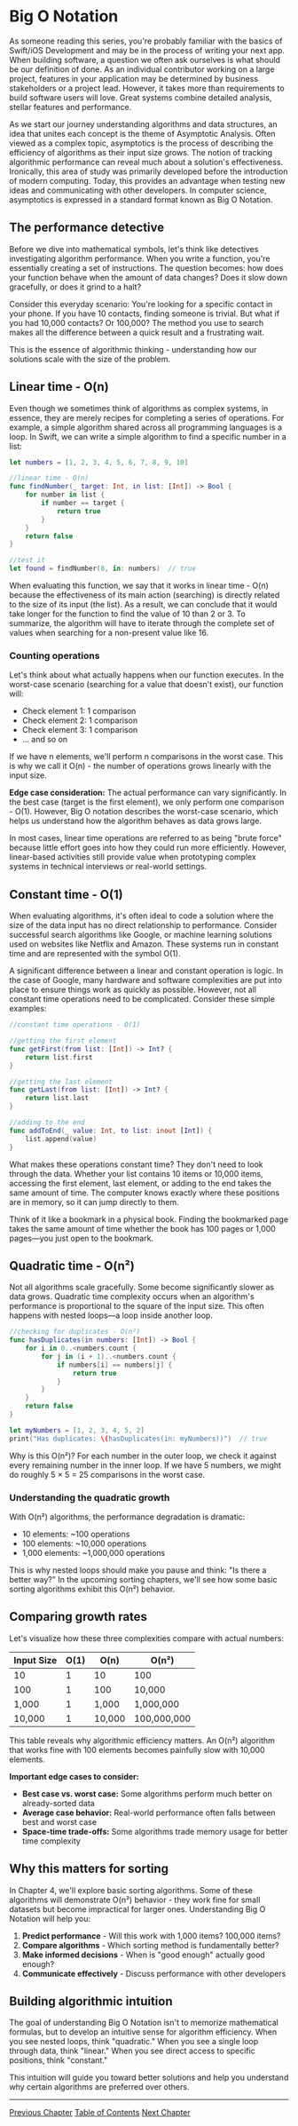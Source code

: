 # Big O Notation

As someone reading this series, you're probably familiar with the basics of Swift/iOS Development and may be in the process of writing your next app. When building software, a question we often ask ourselves is what should be our definition of done. As an individual contributor working on a large project, features in your application may be determined by business stakeholders or a project lead. However, it takes more than requirements to build software users will love. Great systems combine detailed analysis, stellar features and performance.

As we start our journey understanding algorithms and data structures, an idea that unites each concept is the theme of Asymptotic Analysis. Often viewed as a complex topic, asymptotics is the process of describing the efficiency of algorithms as their input size grows. The notion of tracking algorithmic performance can reveal much about a solution's effectiveness. Ironically, this area of study was primarily developed before the introduction of modern computing. Today, this provides an advantage when testing new ideas and communicating with other developers. In computer science, asymptotics is expressed in a standard format known as Big O Notation.

## The performance detective

Before we dive into mathematical symbols, let's think like detectives investigating algorithm performance. When you write a function, you're essentially creating a set of instructions. The question becomes: how does your function behave when the amount of data changes? Does it slow down gracefully, or does it grind to a halt?

Consider this everyday scenario: You're looking for a specific contact in your phone. If you have 10 contacts, finding someone is trivial. But what if you had 10,000 contacts? Or 100,000? The method you use to search makes all the difference between a quick result and a frustrating wait.

This is the essence of algorithmic thinking - understanding how our solutions scale with the size of the problem.

## Linear time - O(n)

Even though we sometimes think of algorithms as complex systems, in essence, they are merely recipes for completing a series of operations. For example, a simple algorithm shared across all programming languages is a loop. In Swift, we can write a simple algorithm to find a specific number in a list:

```swift
let numbers = [1, 2, 3, 4, 5, 6, 7, 8, 9, 10]

//linear time - O(n)
func findNumber(_ target: Int, in list: [Int]) -> Bool {
    for number in list {
        if number == target {
            return true
        }
    }
    return false
}

//test it
let found = findNumber(8, in: numbers)  // true
```

When evaluating this function, we say that it works in linear time - O(n) because the effectiveness of its main action (searching) is directly related to the size of its input (the list). As a result, we can conclude that it would take longer for the function to find the value of 10 than 2 or 3. To summarize, the algorithm will have to iterate through the complete set of values when searching for a non-present value like 16.

### Counting operations

Let's think about what actually happens when our function executes. In the worst-case scenario (searching for a value that doesn't exist), our function will:

- Check element 1: 1 comparison
- Check element 2: 1 comparison
- Check element 3: 1 comparison
- ... and so on

If we have n elements, we'll perform n comparisons in the worst case. This is why we call it O(n) - the number of operations grows linearly with the input size.

**Edge case consideration:** The actual performance can vary significantly. In the best case (target is the first element), we only perform one comparison - O(1). However, Big O notation describes the worst-case scenario, which helps us understand how the algorithm behaves as data grows large.

In most cases, linear time operations are referred to as being "brute force" because little effort goes into how they could run more efficiently. However, linear-based activities still provide value when prototyping complex systems in technical interviews or real-world settings.

## Constant time - O(1)

When evaluating algorithms, it's often ideal to code a solution where the size of the data input has no direct relationship to performance. Consider successful search algorithms like Google, or machine learning solutions used on websites like Netflix and Amazon. These systems run in constant time and are represented with the symbol O(1).

A significant difference between a linear and constant operation is logic. In the case of Google, many hardware and software complexities are put into place to ensure things work as quickly as possible. However, not all constant time operations need to be complicated. Consider these simple examples:

```swift
//constant time operations - O(1)

//getting the first element
func getFirst(from list: [Int]) -> Int? {
    return list.first
}

//getting the last element
func getLast(from list: [Int]) -> Int? {
    return list.last
}

//adding to the end
func addToEnd(_ value: Int, to list: inout [Int]) {
    list.append(value)
}
```

What makes these operations constant time? They don't need to look through the data. Whether your list contains 10 items or 10,000 items, accessing the first element, last element, or adding to the end takes the same amount of time. The computer knows exactly where these positions are in memory, so it can jump directly to them.

Think of it like a bookmark in a physical book. Finding the bookmarked page takes the same amount of time whether the book has 100 pages or 1,000 pages—you just open to the bookmark.

## Quadratic time - O(n²)

Not all algorithms scale gracefully. Some become significantly slower as data grows. Quadratic time complexity occurs when an algorithm's performance is proportional to the square of the input size. This often happens with nested loops—a loop inside another loop.

```swift
//checking for duplicates - O(n²)
func hasDuplicates(in numbers: [Int]) -> Bool {
    for i in 0..<numbers.count {
        for j in (i + 1)..<numbers.count {
            if numbers[i] == numbers[j] {
                return true
            }
        }
    }
    return false
}

let myNumbers = [1, 2, 3, 4, 5, 2]
print("Has duplicates: \(hasDuplicates(in: myNumbers))")  // true
```

Why is this O(n²)? For each number in the outer loop, we check it against every remaining number in the inner loop. If we have 5 numbers, we might do roughly 5 × 5 = 25 comparisons in the worst case.

### Understanding the quadratic growth

With O(n²) algorithms, the performance degradation is dramatic:

- 10 elements: ~100 operations
- 100 elements: ~10,000 operations
- 1,000 elements: ~1,000,000 operations

This is why nested loops should make you pause and think: "Is there a better way?" In the upcoming sorting chapters, we'll see how some basic sorting algorithms exhibit this O(n²) behavior.

## Comparing growth rates

Let's visualize how these three complexities compare with actual numbers:

| Input Size | O(1) | O(n) | O(n²) |
|------------|------|------|-------|
| 10         | 1    | 10   | 100   |
| 100        | 1    | 100  | 10,000|
| 1,000      | 1    | 1,000| 1,000,000|
| 10,000     | 1    | 10,000| 100,000,000|

This table reveals why algorithmic efficiency matters. An O(n²) algorithm that works fine with 100 elements becomes painfully slow with 10,000 elements.

**Important edge cases to consider:**
- **Best case vs. worst case:** Some algorithms perform much better on already-sorted data
- **Average case behavior:** Real-world performance often falls between best and worst case
- **Space-time trade-offs:** Some algorithms trade memory usage for better time complexity

## Why this matters for sorting

In Chapter 4, we'll explore basic sorting algorithms. Some of these algorithms will demonstrate O(n²) behavior - they work fine for small datasets but become impractical for larger ones. Understanding Big O Notation will help you:

1. **Predict performance** - Will this work with 1,000 items? 100,000 items?
2. **Compare algorithms** - Which sorting method is fundamentally better?
3. **Make informed decisions** - When is "good enough" actually good enough?
4. **Communicate effectively** - Discuss performance with other developers

## Building algorithmic intuition

The goal of understanding Big O Notation isn't to memorize mathematical formulas, but to develop an intuitive sense for algorithm efficiency. When you see nested loops, think "quadratic." When you see a single loop through data, think "linear." When you see direct access to specific positions, think "constant."

This intuition will guide you toward better solutions and help you understand why certain algorithms are preferred over others.

---

<div class="chapter-nav">
  <a href="01-introduction" class="prev">Previous Chapter</a>
  <a href="index">Table of Contents</a>
  <a href="03-basic-searching" class="next">Next Chapter</a>
</div>
